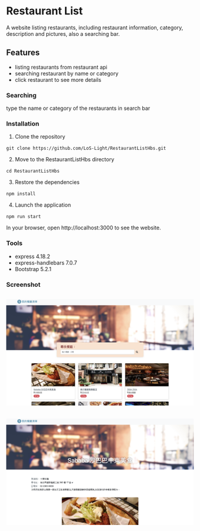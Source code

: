 # Restaurant List
A website listing restaurants, including restaurant information, category, description and pictures, also a searching bar.

## Features
- listing restaurants from restaurant api
- searching restaurant by name or category
- click restaurant to see more details

### Searching
type the name or category of the restaurants in search bar

### Installation
1. Clone the repository

```
git clone https://github.com/LoS-Light/RestaurantListHbs.git
```

2. Move to the RestaurantListHbs directory

```
cd RestaurantListHbs
```

3. Restore the dependencies

```
npm install
```

4. Launch the application

```
npm run start
```

In your browser, open http://localhost:3000 to see the website.

### Tools
- express 4.18.2
- express-handlebars 7.0.7
- Bootstrap 5.2.1

### Screenshot
## ![home](https://github.com/Patience0709/Restaurant-List/blob/main/public/img/home.png)

## ![page](https://github.com/Patience0709/Restaurant-List/blob/main/public/img/page.png)